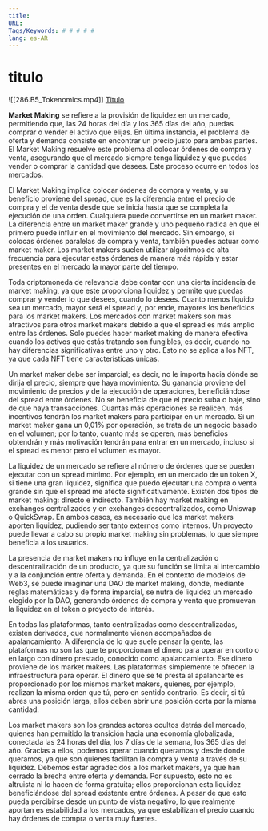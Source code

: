 ```yaml
---
title: 
URL: 
Tags/Keywords: # # # # #
lang: es-AR
---
```

# titulo
![[286.B5_Tokenomics.mp4]]
[Titulo](URL)

**Market Making** se refiere a la provisión de liquidez en un mercado, permitiendo que, las 24 horas del día y los 365 días del año, puedas comprar o vender el activo que elijas. En última instancia, el problema de oferta y demanda consiste en encontrar un precio justo para ambas partes. El Market Making resuelve este problema al colocar órdenes de compra y venta, asegurando que el mercado siempre tenga liquidez y que puedas vender o comprar la cantidad que desees. Este proceso ocurre en todos los mercados.

El Market Making implica colocar órdenes de compra y venta, y su beneficio proviene del spread, que es la diferencia entre el precio de compra y el de venta desde que se inicia hasta que se completa la ejecución de una orden. Cualquiera puede convertirse en un market maker. La diferencia entre un market maker grande y uno pequeño radica en que el primero puede influir en el movimiento del mercado. Sin embargo, si colocas órdenes paralelas de compra y venta, también puedes actuar como market maker. Los market makers suelen utilizar algoritmos de alta frecuencia para ejecutar estas órdenes de manera más rápida y estar presentes en el mercado la mayor parte del tiempo.

Toda criptomoneda de relevancia debe contar con una cierta incidencia de market making, ya que este proporciona liquidez y permite que puedas comprar y vender lo que desees, cuando lo desees. Cuanto menos líquido sea un mercado, mayor será el spread y, por ende, mayores los beneficios para los market makers. Los mercados con market makers son más atractivos para otros market makers debido a que el spread es más amplio entre las órdenes. Solo puedes hacer market making de manera efectiva cuando los activos que estás tratando son fungibles, es decir, cuando no hay diferencias significativas entre uno y otro. Esto no se aplica a los NFT, ya que cada NFT tiene características únicas.

Un market maker debe ser imparcial; es decir, no le importa hacia dónde se dirija el precio, siempre que haya movimiento. Su ganancia proviene del movimiento de precios y de la ejecución de operaciones, beneficiándose del spread entre órdenes. No se beneficia de que el precio suba o baje, sino de que haya transacciones. Cuantas más operaciones se realicen, más incentivos tendrán los market makers para participar en un mercado. Si un market maker gana un 0,01% por operación, se trata de un negocio basado en el volumen; por lo tanto, cuanto más se operen, más beneficios obtendrán y más motivación tendrán para entrar en un mercado, incluso si el spread es menor pero el volumen es mayor.

La liquidez de un mercado se refiere al número de órdenes que se pueden ejecutar con un spread mínimo. Por ejemplo, en un mercado de un token X, si tiene una gran liquidez, significa que puedo ejecutar una compra o venta grande sin que el spread me afecte significativamente. Existen dos tipos de market making: directo e indirecto. También hay market making en exchanges centralizados y en exchanges descentralizados, como Uniswap o QuickSwap. En ambos casos, es necesario que los market makers aporten liquidez, pudiendo ser tanto externos como internos. Un proyecto puede llevar a cabo su propio market making sin problemas, lo que siempre beneficia a los usuarios.

La presencia de market makers no influye en la centralización o descentralización de un producto, ya que su función se limita al intercambio y a la conjunción entre oferta y demanda. En el contexto de modelos de Web3, se puede imaginar una DAO de market making, donde, mediante reglas matemáticas y de forma imparcial, se nutra de liquidez un mercado elegido por la DAO, generando órdenes de compra y venta que promuevan la liquidez en el token o proyecto de interés.

En todas las plataformas, tanto centralizadas como descentralizadas, existen derivados, que normalmente vienen acompañados de apalancamiento. A diferencia de lo que suele pensar la gente, las plataformas no son las que te proporcionan el dinero para operar en corto o en largo con dinero prestado, conocido como apalancamiento. Ese dinero proviene de los market makers. Las plataformas simplemente te ofrecen la infraestructura para operar. El dinero que se te presta al apalancarte es proporcionado por los mismos market makers, quienes, por ejemplo, realizan la misma orden que tú, pero en sentido contrario. Es decir, si tú abres una posición larga, ellos deben abrir una posición corta por la misma cantidad.

Los market makers son los grandes actores ocultos detrás del mercado, quienes han permitido la transición hacia una economía globalizada, conectada las 24 horas del día, los 7 días de la semana, los 365 días del año. Gracias a ellos, podemos operar cuando queramos y desde donde queramos, ya que son quienes facilitan la compra y venta a través de su liquidez. Debemos estar agradecidos a los market makers, ya que han cerrado la brecha entre oferta y demanda. Por supuesto, esto no es altruista ni lo hacen de forma gratuita; ellos proporcionan esta liquidez beneficiándose del spread existente entre órdenes. A pesar de que esto pueda percibirse desde un punto de vista negativo, lo que realmente aportan es estabilidad a los mercados, ya que estabilizan el precio cuando hay órdenes de compra o venta muy fuertes.